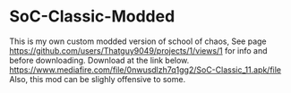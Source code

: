 # SoC-Classic-Modded
This is my own custom modded version of school of chaos, See page https://github.com/users/Thatguy9049/projects/1/views/1 for info and before downloading.
Download at the link below.
https://www.mediafire.com/file/0nwusdlzh7q1gg2/SoC-Classic_11.apk/file
Also, this mod can be slighly offensive to some.
